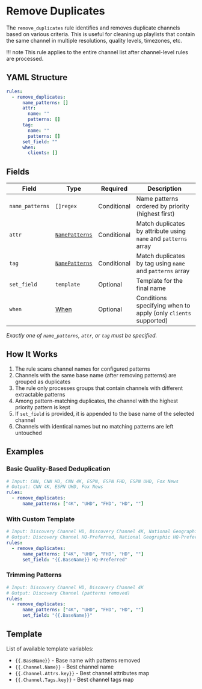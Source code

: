 # Remove Duplicates

The `remove_duplicates` rule identifies and removes duplicate channels based on various criteria. This is useful for
cleaning up playlists that contain the same channel in multiple resolutions, quality levels, timezones, etc.

!!! note
This rule applies to the entire channel list after channel-level rules are processed.

## YAML Structure

```yaml
rules:
  - remove_duplicates:
      name_patterns: []
      attr:
        name: ""
        patterns: []
      tag:
        name: ""
        patterns: []
      set_field: ""
      when:
        clients: []
```

## Fields

| Field           | Type                           | Required    | Description                                                     |
|-----------------|--------------------------------|-------------|-----------------------------------------------------------------|
| `name_patterns` | `[]regex`                      | Conditional | Name patterns ordered by priority (highest first)               |
| `attr`          | [`NamePatterns`](../common.md) | Conditional | Match duplicates by attribute using `name` and `patterns` array |
| `tag`           | [`NamePatterns`](../common.md) | Conditional | Match duplicates by tag using `name` and `patterns` array       |
| `set_field`     | `template`                     | Optional    | Template for the final name                                     |
| `when`          | [When](when.md)                | Optional    | Conditions specifying when to apply (only `clients` supported)  |

*Exactly one of `name_patterns`, `attr`, or `tag` must be specified.*

## How It Works

1. The rule scans channel names for configured patterns
2. Channels with the same base name (after removing patterns) are grouped as duplicates
3. The rule only processes groups that contain channels with different extractable patterns
4. Among pattern-matching duplicates, the channel with the highest priority pattern is kept
5. If `set_field` is provided, it is appended to the base name of the selected channel
6. Channels with identical names but no matching patterns are left untouched

## Examples

### Basic Quality-Based Deduplication

```yaml
# Input: CNN, CNN HD, CNN 4K, ESPN, ESPN FHD, ESPN UHD, Fox News
# Output: CNN 4K, ESPN UHD, Fox News
rules:
  - remove_duplicates:
      name_patterns: ["4K", "UHD", "FHD", "HD", ""]
```

### With Custom Template

```yaml
# Input: Discovery Channel HD, Discovery Channel 4K, National Geographic UHD, National Geographic
# Output: Discovery Channel HQ-Preferred, National Geographic HQ-Preferred
rules:
  - remove_duplicates:
      name_patterns: ["4K", "UHD", "FHD", "HD", ""]
      set_field: "{{.BaseName}} HQ-Preferred"
```

### Trimming Patterns

```yaml
# Input: Discovery Channel HD, Discovery Channel 4K
# Output: Discovery Channel (patterns removed)
rules:
  - remove_duplicates:
      name_patterns: ["4K", "UHD", "FHD", "HD", ""]
      set_field: "{{.BaseName}}"
```

## Template

List of available template variables:

- `{{.BaseName}}` - Base name with patterns removed
- `{{.Channel.Name}}` - Best channel name
- `{{.Channel.Attrs.key}}` - Best channel attributes map
- `{{.Channel.Tags.key}}` - Best channel tags map
